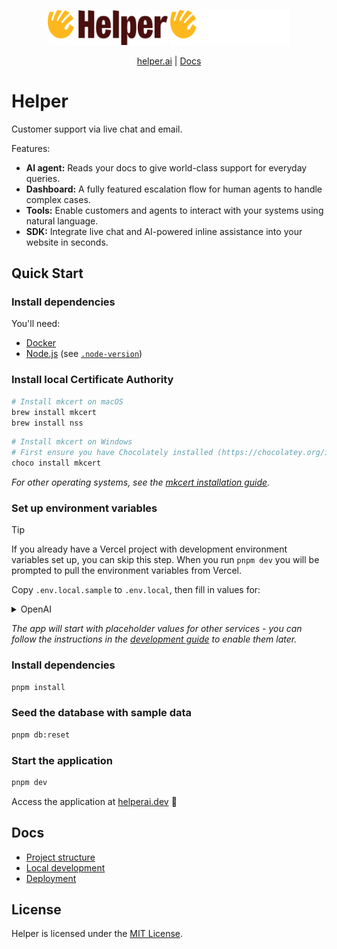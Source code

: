 <p align="center">
  <img src="./public/logo.svg#gh-light-mode-only" alt="Helper logo" width="192" />
  <img src="./public/logo-white.svg#gh-dark-mode-only" alt="Helper logo" width="192" />
</p>
<p align="center">
    <a href="https://helper.ai">helper.ai</a> |
    <a href="https://helper.ai/docs">Docs</a>
</p>

# Helper

Customer support via live chat and email.

Features:

- **AI agent:** Reads your docs to give world-class support for everyday queries.
- **Dashboard:** A fully featured escalation flow for human agents to handle complex cases.
- **Tools:** Enable customers and agents to interact with your systems using natural language.
- **SDK:** Integrate live chat and AI-powered inline assistance into your website in seconds.

## Quick Start

### Install dependencies

You'll need:

- [Docker](https://docs.docker.com/get-docker/)
- [Node.js](https://nodejs.org/en/download/) (see [`.node-version`](.node-version))

### Install local Certificate Authority

```sh
# Install mkcert on macOS
brew install mkcert
brew install nss
```

```sh
# Install mkcert on Windows
# First ensure you have Chocolately installed (https://chocolatey.org/install), then:
choco install mkcert
```

_For other operating systems, see the [mkcert installation guide](https://github.com/FiloSottile/mkcert?tab=readme-ov-file#installation)._

### Set up environment variables

> [!TIP]
> If you already have a Vercel project with development environment variables set up, you can skip this step. When you run `pnpm dev` you will be prompted to pull the environment variables from Vercel.

Copy `.env.local.sample` to `.env.local`, then fill in values for:

<details>
<summary>OpenAI</summary>

1. Create an account at [openai.com](https://openai.com).
1. Create a new API key at [platform.openai.com/api-keys](https://platform.openai.com/api-keys).
1. Add the API key to your `.env.local` file as `OPENAI_API_KEY`.

</details>

_The app will start with placeholder values for other services - you can follow the instructions in the [development guide](https://helper.ai/docs/development#optional-integrations) to enable them later._

### Install dependencies

```sh
pnpm install
```

### Seed the database with sample data

```sh
pnpm db:reset
```

### Start the application

```sh
pnpm dev
```

Access the application at [helperai.dev](https://helperai.dev) 🚀

## Docs

- [Project structure](https://helper.ai/docs/development/overview)
- [Local development](https://helper.ai/docs/development)
- [Deployment](https://helper.ai/docs/deployment)

## License

Helper is licensed under the [MIT License](LICENSE.md).
